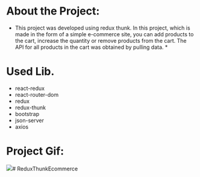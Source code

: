 # About the Project:
* This project was developed using redux thunk. In this project, which is made in the form of a simple e-commerce site, you can add products to the cart, increase the quantity or remove products from the cart. The API for all products in the cart was obtained by pulling data. *


# Used Lib.
- react-redux 
- react-router-dom
- redux 
- redux-thunk 
- bootstrap
- json-server
- axios

# Project Gif:
<img src= "./public/Redux-Thunk-ECommerce.gif" ># ReduxThunkEcommerce
